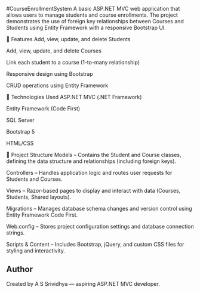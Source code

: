 #CourseEnrollmentSystem
A basic ASP.NET MVC web application that allows users to manage students and course enrollments. The project demonstrates the use of foreign key relationships between Courses and Students using Entity Framework with a responsive Bootstrap UI.

🔧 Features
Add, view, update, and delete Students

Add, view, update, and delete Courses

Link each student to a course (1-to-many relationship)

Responsive design using Bootstrap

CRUD operations using Entity Framework

🧱 Technologies Used
ASP.NET MVC (.NET Framework)

Entity Framework (Code First)

SQL Server

Bootstrap 5

HTML/CSS

📁 Project Structure
Models – Contains the Student and Course classes, defining the data structure and relationships (including foreign keys).

Controllers – Handles application logic and routes user requests for Students and Courses.

Views – Razor-based pages to display and interact with data (Courses, Students, Shared layouts).

Migrations – Manages database schema changes and version control using Entity Framework Code First.

Web.config – Stores project configuration settings and database connection strings.

Scripts & Content –  Includes Bootstrap, jQuery, and custom CSS files for styling and interactivity.

##  Author

Created by A S Srividhya — aspiring ASP.NET MVC developer.


